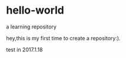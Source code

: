 # hello-world
a learning repository

hey,this is my first time to create a repository:).

test in 2017.1.18
